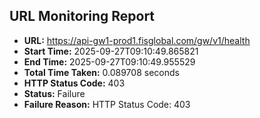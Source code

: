 ## URL Monitoring Report

- **URL:** https://api-gw1-prod1.fisglobal.com/gw/v1/health
- **Start Time:** 2025-09-27T09:10:49.865821
- **End Time:** 2025-09-27T09:10:49.955529
- **Total Time Taken:** 0.089708 seconds
- **HTTP Status Code:** 403
- **Status:** Failure
- **Failure Reason:** HTTP Status Code: 403
